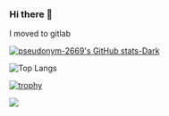 ### Hi there 👋

I moved to gitlab

[![pseudonym-2669's GitHub stats-Dark](https://github-readme-stats.vercel.app/api?username=pseudonym-2669&show_icons=true&theme=radical)](https://github.com/pseudonym-2669/github-readme-stats#gh-dark-mode-only)

![Top Langs](https://github-readme-stats.vercel.app/api/top-langs/?username=pseudonym-2669&hide_progress=true&theme=radical)

[![trophy](https://github-profile-trophy.vercel.app/?username=pseudonym-2669&theme=onedark)](https://github.com/ryo-ma/github-profile-trophy)

![](https://komarev.com/ghpvc/?username=pseudonym-2669&color=dc143c)
